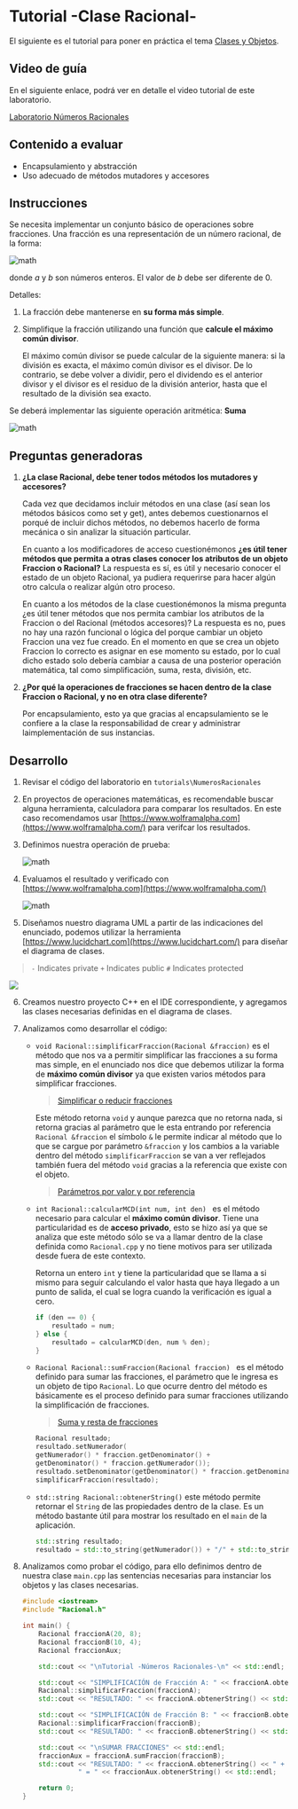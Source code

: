 # Tutorial -Clase Racional-

El siguiente es el tutorial para poner en práctica el tema [Clases y Objetos](objetos-clases.md).

## Video de guía

En el siguiente enlace, podrá ver en detalle el video tutorial de este laboratorio.

[Laboratorio Números Racionales](https://youtu.be/slXpWRgWVUY)

## Contenido a evaluar

- Encapsulamiento y abstracción
- Uso adecuado de métodos mutadores y accesores

## Instrucciones

Se necesita implementar un conjunto básico de operaciones sobre fracciones. Una fracción es una representación de un número racional, de la forma:

![math](https://latex.codecogs.com/svg.latex?\Large&space;\frac{a}{b})

donde *a* y *b* son números enteros. El valor de *b* debe ser diferente de 0.

Detalles:

1. La fracción debe mantenerse en **su forma más simple**. 

2. Simplifique la fracción utilizando una función que **calcule el máximo común divisor**. 

   El máximo común divisor se puede calcular de la siguiente manera: si la división es exacta, el máximo común divisor es el divisor. De lo contrario, se debe volver a dividir, pero el dividendo es el anterior divisor y el divisor es el residuo de la división anterior, hasta que el resultado de la división sea exacto.

Se deberá implementar las siguiente operación aritmética: **Suma**

![math](https://latex.codecogs.com/svg.latex?\Large&space;\frac{a}{b}+\frac{c}{d}=\frac{(a*d)+(b*c)}{b*d})
## Preguntas generadoras

1. **¿La clase Racional, debe tener todos métodos los mutadores y accesores?**

   Cada vez que decidamos incluir métodos en una clase (así sean los métodos básicos como set y get), antes debemos cuestionarnos el porqué de incluir dichos métodos, no debemos  hacerlo de forma mecánica o sin analizar la situación particular.  

   En cuanto a los modificadores de acceso cuestionémonos  **¿es útil tener métodos que permita a otras clases conocer los atributos de un objeto Fraccion o Racional?** La respuesta es sí, es útil y necesario conocer el estado de un objeto Racional, ya pudiera requerirse para hacer algún otro calcula o realizar algún otro proceso. 

   En cuanto a los métodos de la clase cuestionémonos la misma pregunta ¿es útil tener métodos que nos permita cambiar los atributos de la Fraccion o del Racional (métodos accesores)? La respuesta es no,  pues no hay una razón funcional o lógica del porque cambiar un objeto Fraccion una vez fue creado. En el momento en que se crea un objeto Fraccion lo correcto es asignar en ese momento su estado, por lo cual dicho estado solo debería cambiar a causa de una posterior operación matemática, tal como simplificación, suma, resta, división, etc.
   
2. **¿Por qué la operaciones de fracciones se hacen dentro de la clase Fraccion o Racional, y no en otra clase diferente?** 

   Por encapsulamiento, esto ya que gracias al encapsulamiento se le confiere a la clase la responsabilidad de crear y  administrar laimplementación de sus instancias. 

## Desarrollo

1. Revisar el código del laboratorio en `tutorials\NumerosRacionales`

2. En proyectos de operaciones matemáticas, es recomendable buscar alguna herramienta, calculadora para comparar los resultados. En este caso recomendamos usar [https://www.wolframalpha.com](https://www.wolframalpha.com/) para verifcar los resultados.

3. Definimos nuestra operación de prueba:

   ![math](https://latex.codecogs.com/svg.latex?\Large&space;\frac{20}{8}+\frac{10}{4})

4. Evaluamos el resultado y verificado con [https://www.wolframalpha.com](https://www.wolframalpha.com/)

   ![math](https://latex.codecogs.com/svg.latex?\Large&space;\frac{20}{8}+\frac{10}{4}=\frac{5}{1})

5. Diseñamos nuestro diagrama UML a partir de las indicaciones del enunciado, podemos utilizar la herramienta [https://www.lucidchart.com](https://www.lucidchart.com/) para diseñar el diagrama de clases.

> `-` Indicates private
> `+` Indicates public
> `#` Indicates protected

![](https://www.lucidchart.com/publicSegments/view/f415808d-d9eb-437c-befe-1f0867081272/image.png)

6. Creamos nuestro proyecto C++ en el IDE correspondiente, y agregamos las clases necesarias definidas en el diagrama de clases.

7. Analizamos como desarrollar el código:

   - `void Racional::simplificarFraccion(Racional &fraccion)` es el método que nos va a permitir simplificar las fracciones a su forma mas simple, en el enunciado nos dice que debemos utilizar la forma de **máximo común divisor** ya que existen varios métodos para simplificar fracciones. 

     > [Simplificar o reducir fracciones](https://www.matesfacil.com/ESO/fracciones/simplificar/simplificar-reducir-fracciones-metodo-maximo-comun-divisor-ejercicios-resueltos.html)

     Este método retorna `void` y aunque parezca que no retorna nada, si retorna gracias al parámetro que le esta entrando por referencia `Racional &fraccion` el símbolo `&` le permite indicar al método que lo que se cargue por parámetro `&fraccion` y los cambios a la variable dentro del método `simplificarFraccion` se van a ver reflejados también fuera del método `void` gracias a la referencia que existe con el objeto.

     > [Parámetros por valor y por referencia](http://c.conclase.net/curso/?cap=015)

   - `int Racional::calcularMCD(int num, int den) ` es el método necesario para calcular el **máximo común divisor**. Tiene una particularidad es de **acceso privado**, esto se hizo así ya que se analiza que este método sólo se va a llamar dentro de la clase definida como `Racional.cpp` y no tiene motivos para ser utilizada desde fuera de este contexto.

     Retorna un entero `int` y tiene la particularidad que se llama a si mismo para seguir calculando el valor hasta que haya llegado a un punto de salida, el cual se logra cuando la verificación es igual a cero.

     ```c++
     if (den == 0) {
         resultado = num;
     } else {
         resultado = calcularMCD(den, num % den);
     }
     ```

	- `Racional Racional::sumFraccion(Racional fraccion) ` es el método definido para sumar las fracciones, el parámetro que le ingresa es un objeto de tipo `Racional`. Lo que ocurre dentro del método es básicamente es el proceso definido para sumar fracciones utilizando la simplificación de fracciones.
	
	  > [Suma y resta de fracciones](https://www.smartick.es/blog/matematicas/recursos-didacticos/suma-resta-de-fracciones/)

      ```c++
      Racional resultado;
      resultado.setNumerador(
      getNumerador() * fraccion.getDenominator() +
      getDenominator() * fraccion.getNumerador());
      resultado.setDenominator(getDenominator() * fraccion.getDenominator());
      simplificarFraccion(resultado);
      ```

	- `std::string Racional::obtenerString()` este método permite retornar el `String` de las propiedades dentro de la clase. Es un método bastante útil para mostrar los resultado en el `main` de la aplicación. 
	
	  ```c++
	  std::string resultado;
	  resultado = std::to_string(getNumerador()) + "/" + std::to_string(getDenominator());
	  ```

7. Analizamos como probar el código, para ello definimos dentro de nuestra clase `main.cpp` las sentencias necesarias para instanciar los objetos y las clases necesarias.

   ```c++
   #include <iostream>
   #include "Racional.h"
   
   int main() {
       Racional fraccionA(20, 8);
       Racional fraccionB(10, 4);
       Racional fraccionAux;
   
       std::cout << "\nTutorial -Números Racionales-\n" << std::endl;
   
       std::cout << "SIMPLIFICACIÓN de Fracción A: " << fraccionA.obtenerString() << std::endl;
       Racional::simplificarFraccion(fraccionA);
       std::cout << "RESULTADO: " << fraccionA.obtenerString() << std::endl;
   
       std::cout << "SIMPLIFICACIÓN de Fracción B: " << fraccionB.obtenerString() << std::endl;
       Racional::simplificarFraccion(fraccionB);
       std::cout << "RESULTADO: " << fraccionB.obtenerString() << std::endl;
   
       std::cout << "\nSUMAR FRACCIONES" << std::endl;
       fraccionAux = fraccionA.sumFraccion(fraccionB);
       std::cout << "RESULTADO: " << fraccionA.obtenerString() << " + " << fraccionB.obtenerString() <<
                 " = " << fraccionAux.obtenerString() << std::endl;
   
       return 0;
   }
   ```